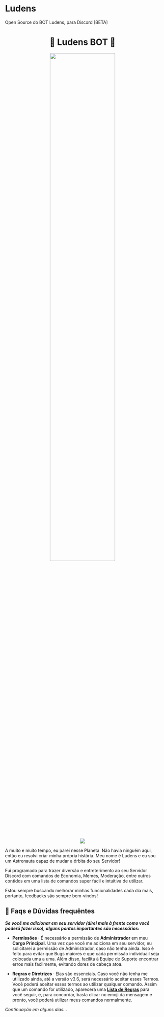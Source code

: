 # Ludens
Open Source do BOT Ludens, para Discord [BETA]

<h1 align="center">🚀 Ludens BOT 🚀</h1>

<p align="center">
<a href="https://discord.com/oauth2/authorize?client_id=734190957939130409&scope=bot&permissions=305425791"><img width="65%" src="https://cdn.discordapp.com/attachments/735223386795671594/821578546153652254/Ludens.png">
<br>


<p align="center">
<a href="https://top.gg/bot/734190957939130409"><img src="https://top.gg/api/widget/734190957939130409.svg"></a>
</p>

A muito e muito tempo, eu parei nesse Planeta. Não havia ninguém aqui, então eu resolvi criar minha própria história. Meu nome é Ludens e eu sou um Astronauta capaz de mudar a órbita do seu Servidor! 

Fui programado para trazer diversão e entreterimento ao seu Servidor Discord com comandos de Economia, Memes, Moderação, entre outros contidos em uma lista de comandos super fácil e intuitiva de utilizar.

Estou sempre buscando melhorar minhas funcionalidades cada dia mais, portanto, feedbacks são sempre bem-vindos!


## 📌 Faqs e Dúvidas frequêntes


**_Se você me adicionar em seu servidor (direi mais à frente como você poderá fazer isso), alguns pontos importantes são necessários:_**

* **Permissões** · É necessário a permissão de **Administrador** em meu **Cargo Principal**. Uma vez que você me adiciona em seu servidor, eu solicitarei a permissão de Administrador, caso não tenha ainda. Isso é feito para evitar que Bugs maiores e que cada permissão individuail seja colocada uma a uma. Além disso, facilita à Equipe de Suporte encontrar erros mais facilmente, evitando dores de cabeça atoa.

* **Regras e Diretrizes** · Elas são essenciais. Caso você não tenha me utilizado ainda, até a versão v3.6, será necessário aceitar esses Termos. Você poderá aceitar esses termos ao utilizar qualquer comando. Assim que um comando for utilizado, aparecerá uma **[Lista de Regras](https://cdn.discordapp.com/attachments/735223386795671594/826319970316451840/unknown.png)** para você seguir, e, para concordar, basta clicar no emoji da mensagem e pronto, você poderá utilizar meus comandos normalmente.





_Continuação em alguns dias..._
